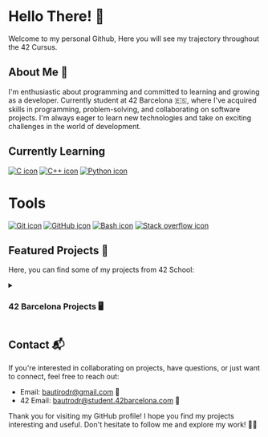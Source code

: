 # Hello There! 👋

Welcome to my personal Github, Here you will see my trajectory throughout the 42 Cursus.

## About Me 🚀

I'm enthusiastic about programming and committed to learning and growing as a developer.
Currently student at 42 Barcelona 🇪🇸, where I've acquired skills in programming, problem-solving, and collaborating on software projects. I'm always eager to learn new technologies and take on exciting challenges in the world of development.

## Currently Learning

[![C icon](https://skillicons.dev/icons?i=c)](https://skillicons.dev)
[![C++ icon](https://skillicons.dev/icons?i=cpp)](https://skillicons.dev)
[![Python icon](https://skillicons.dev/icons?i=python)](https://skillicons.dev)

# Tools

[![Git icon](https://skillicons.dev/icons?i=git)](https://skillicons.dev)
[![GitHub icon](https://skillicons.dev/icons?i=github)](https://skillicons.dev)
[![Bash icon](https://skillicons.dev/icons?i=bash)](https://skillicons.dev)
[![Stack overflow icon](https://skillicons.dev/icons?i=stackoverflow)](https://skillicons.dev)

## Featured Projects 🌟

Here, you can find some of my projects from 42 School:

<details>
  <summary><h3>42 Barcelona Projects 🖥</h3></summary>

  - [**Cursus 🚧**](https://github.com/TuTaRdrgZ/42-Cursus)
    - [libft](https://github.com/TuTaRdrgZ/42-Cursus/tree/master/libft)
    - [ft_printf](https://github.com/TuTaRdrgZ/42-Cursus/tree/master/ft_printf)
    - [get_next_line](https://github.com/TuTaRdrgZ/42-Cursus/tree/master/get_next_line)

  - [**C Reloaded 🔃**](https://github.com/TuTaRdrgZ/C-reloaded)

  - [**Piscine 🏊‍♂️**](https://github.com/TuTaRdrgZ/42piscine)

</details>

## Contact 📬

If you're interested in collaborating on projects, have questions, or just want to connect, feel free to reach out:

- Email: [bautirodr@gmail.com](mailto:bautirodri@gmail.com) 📧
- 42 Email: [bautrodr@student.42barcelona.com](mailto:bautrodr@student.42barcelona.com) 📧

Thank you for visiting my GitHub profile! I hope you find my projects interesting and useful. Don't hesitate to follow me and explore my work! 🚀✨
